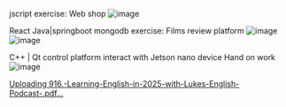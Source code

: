 jscript  exercise: Web shop
![image](https://github.com/user-attachments/assets/be1f31ca-5935-419e-812f-ea7335ef770a)

React Java|springboot  mongodb   exercise: Films review platform
![image](https://github.com/user-attachments/assets/dfd85ea0-57f2-4994-bb22-4049233a35da)
![image](https://github.com/user-attachments/assets/e6366654-4a66-4c46-a4e0-5fea02e5fbdc)

C++ | Qt control platform  interact with Jetson nano device   Hand on work
![image](https://github.com/user-attachments/assets/11ff122e-3746-4b16-865c-899b9473d443)





[Uploading 916.-Learning-English-in-2025-with-Lukes-English-Podcast-.pdf…]()
